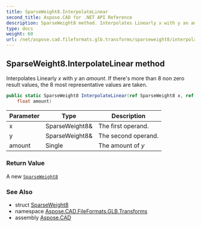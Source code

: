 ```yaml
---
title: SparseWeight8.InterpolateLinear
second_title: Aspose.CAD for .NET API Reference
description: SparseWeight8 method. Interpolates Linearly x with y an amount. If theres more than 8 non zero result values the 8 most representative values are taken
type: docs
weight: 60
url: /net/aspose.cad.fileformats.glb.transforms/sparseweight8/interpolatelinear/
---
```

## SparseWeight8.InterpolateLinear method

Interpolates Linearly *x* with *y* an *amount*. If there's more than 8 non zero result values, the 8 most representative values are taken.

```csharp
public static SparseWeight8 InterpolateLinear(ref SparseWeight8 x, ref SparseWeight8 y, 
    float amount)
```

| Parameter | Type | Description |
| --- | --- | --- |
| x | SparseWeight8& | The first operand. |
| y | SparseWeight8& | The second operand. |
| amount | Single | The amount of *y* |

### Return Value

A new [`SparseWeight8`](../)

### See Also

* struct [SparseWeight8](../)
* namespace [Aspose.CAD.FileFormats.GLB.Transforms](../../sparseweight8/)
* assembly [Aspose.CAD](../../../)


